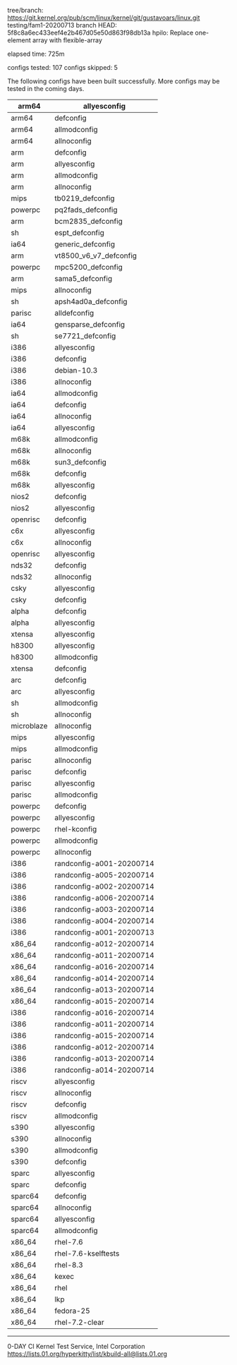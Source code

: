 tree/branch: https://git.kernel.org/pub/scm/linux/kernel/git/gustavoars/linux.git  testing/fam1-20200713
branch HEAD: 5f8c8a6ec433eef4e2b467d05e50d863f98db13a  hpilo: Replace one-element array with flexible-array

elapsed time: 725m

configs tested: 107
configs skipped: 5

The following configs have been built successfully.
More configs may be tested in the coming days.

| arm64      | allyesconfig             |
|------------|--------------------------|
| arm64      | defconfig                |
| arm64      | allmodconfig             |
| arm64      | allnoconfig              |
| arm        | defconfig                |
| arm        | allyesconfig             |
| arm        | allmodconfig             |
| arm        | allnoconfig              |
| mips       | tb0219_defconfig         |
| powerpc    | pq2fads_defconfig        |
| arm        | bcm2835_defconfig        |
| sh         | espt_defconfig           |
| ia64       | generic_defconfig        |
| arm        | vt8500_v6_v7_defconfig   |
| powerpc    | mpc5200_defconfig        |
| arm        | sama5_defconfig          |
| mips       | allnoconfig              |
| sh         | apsh4ad0a_defconfig      |
| parisc     | alldefconfig             |
| ia64       | gensparse_defconfig      |
| sh         | se7721_defconfig         |
| i386       | allyesconfig             |
| i386       | defconfig                |
| i386       | debian-10.3              |
| i386       | allnoconfig              |
| ia64       | allmodconfig             |
| ia64       | defconfig                |
| ia64       | allnoconfig              |
| ia64       | allyesconfig             |
| m68k       | allmodconfig             |
| m68k       | allnoconfig              |
| m68k       | sun3_defconfig           |
| m68k       | defconfig                |
| m68k       | allyesconfig             |
| nios2      | defconfig                |
| nios2      | allyesconfig             |
| openrisc   | defconfig                |
| c6x        | allyesconfig             |
| c6x        | allnoconfig              |
| openrisc   | allyesconfig             |
| nds32      | defconfig                |
| nds32      | allnoconfig              |
| csky       | allyesconfig             |
| csky       | defconfig                |
| alpha      | defconfig                |
| alpha      | allyesconfig             |
| xtensa     | allyesconfig             |
| h8300      | allyesconfig             |
| h8300      | allmodconfig             |
| xtensa     | defconfig                |
| arc        | defconfig                |
| arc        | allyesconfig             |
| sh         | allmodconfig             |
| sh         | allnoconfig              |
| microblaze | allnoconfig              |
| mips       | allyesconfig             |
| mips       | allmodconfig             |
| parisc     | allnoconfig              |
| parisc     | defconfig                |
| parisc     | allyesconfig             |
| parisc     | allmodconfig             |
| powerpc    | defconfig                |
| powerpc    | allyesconfig             |
| powerpc    | rhel-kconfig             |
| powerpc    | allmodconfig             |
| powerpc    | allnoconfig              |
| i386       | randconfig-a001-20200714 |
| i386       | randconfig-a005-20200714 |
| i386       | randconfig-a002-20200714 |
| i386       | randconfig-a006-20200714 |
| i386       | randconfig-a003-20200714 |
| i386       | randconfig-a004-20200714 |
| i386       | randconfig-a001-20200713 |
| x86_64     | randconfig-a012-20200714 |
| x86_64     | randconfig-a011-20200714 |
| x86_64     | randconfig-a016-20200714 |
| x86_64     | randconfig-a014-20200714 |
| x86_64     | randconfig-a013-20200714 |
| x86_64     | randconfig-a015-20200714 |
| i386       | randconfig-a016-20200714 |
| i386       | randconfig-a011-20200714 |
| i386       | randconfig-a015-20200714 |
| i386       | randconfig-a012-20200714 |
| i386       | randconfig-a013-20200714 |
| i386       | randconfig-a014-20200714 |
| riscv      | allyesconfig             |
| riscv      | allnoconfig              |
| riscv      | defconfig                |
| riscv      | allmodconfig             |
| s390       | allyesconfig             |
| s390       | allnoconfig              |
| s390       | allmodconfig             |
| s390       | defconfig                |
| sparc      | allyesconfig             |
| sparc      | defconfig                |
| sparc64    | defconfig                |
| sparc64    | allnoconfig              |
| sparc64    | allyesconfig             |
| sparc64    | allmodconfig             |
| x86_64     | rhel-7.6                 |
| x86_64     | rhel-7.6-kselftests      |
| x86_64     | rhel-8.3                 |
| x86_64     | kexec                    |
| x86_64     | rhel                     |
| x86_64     | lkp                      |
| x86_64     | fedora-25                |
| x86_64     | rhel-7.2-clear           |

---
0-DAY CI Kernel Test Service, Intel Corporation
https://lists.01.org/hyperkitty/list/kbuild-all@lists.01.org
